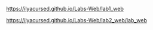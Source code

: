 https://ilyacursed.github.io/Labs-Web/lab1_web

https://ilyacursed.github.io/Labs-Web/lab2_web/lab_web
